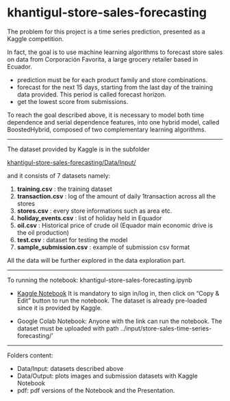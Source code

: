 # khantigul-store-sales-forecasting


The problem for this project is a time series prediction, presented as a Kaggle competition.

In fact, the goal is to use machine learning algorithms to forecast store sales on data from Corporación Favorita, a large grocery retailer based in Ecuador. 

- prediction must be for each product family and store combinations.
- forecast for the next 15 days, starting from the last day of the training data provided. This period is called forecast horizon.
- get the lowest score from submissions.

To reach the goal described above, it is necessary to model both time dependence and serial dependence features, into one hybrid model, called BoostedHybrid, composed of two complementary learning algorithms.

----------
The dataset provided by Kaggle is in the subfolder 

[khantigul-store-sales-forecasting/Data/Input/](https://github.com/pasitkhantigul/khantigul-store-sales-forecasting/tree/main/Data/Input)




and it consists of 7 datasets namely:

1. **training.csv** : the training dataset
2. **transaction.csv** : log of the amount of daily 1transaction across all the stores
3. **stores.csv** : every store informations such as area etc.
4. **holiday_events.csv** : list of holiday held in Equador
5. **oil.csv** : Historical price of crude oil (Equador main economic drive is the oil production)
6. **test.csv** : dataset for testing the model
7. **sample_submission.csv** : example of submission csv format

All the data will be further explored in the data exploration part.

-----------
To running the notebook: khantigul-store-sales-forecasting.ipynb

- [Kaggle Notebook](https://www.kaggle.com/code/pasitkhantigul/data-mining-project-work-time-series-forecasting)
It is mandatory to sign in/log in, then click on “Copy & Edit” button to run the notebook.
The dataset is already pre-loaded since it is provided by Kaggle.

- Google Colab Notebook: Anyone with the link can run the notebook. The dataset must be uploaded with path ../input/store-sales-time-series-forecasting/’

----------
Folders content:
- Data/Input: datasets described above
- Data/Output: plots images and submission datasets with Kaggle Notebook
- pdf: pdf versions of the Notebook and the Presentation.
